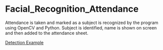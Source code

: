 # Facial_Recognition_Attendance
Attendance is taken and marked as a subject is recognized by the program using OpenCV and Python.
Subject is identified, name is shown on screen and then added to the attendance sheet.

[Detection Example](Successful_Detections/MM.png)

